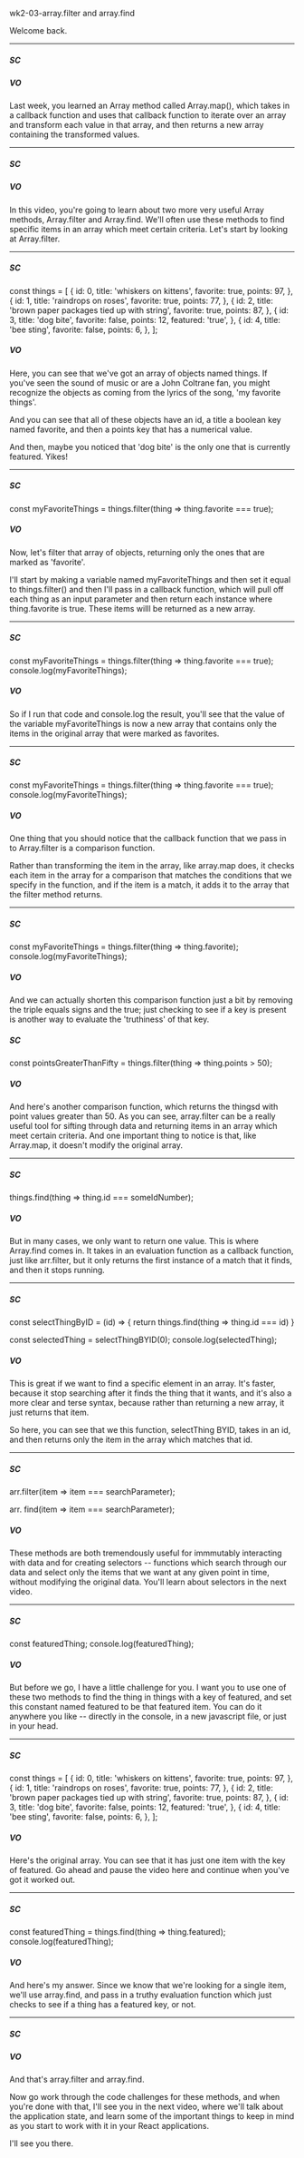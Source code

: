 wk2-03-array.filter and array.find

Welcome back.


---
##### SC



##### VO
Last week, you learned an Array method called Array.map(), which takes in a callback function and uses that callback function to iterate over an array and transform each value in that array, and then returns a new array containing the transformed values.

---


##### SC

##### VO

In this video, you're going to learn about two more very useful Array methods, Array.filter and Array.find.  We'll often use these methods to find specific items in an array which meet certain criteria.  Let's start by looking at Array.filter.

---

##### SC

const things = [
    {
        id: 0,
        title: 'whiskers on kittens',
        favorite: true,
        points: 97,
    },
    {
        id: 1,
        title: 'raindrops on roses',
        favorite: true,
        points: 77,
    },
    {
        id: 2,
        title: 'brown paper packages tied up with string',
        favorite: true,
        points: 87,
    },
    {
        id: 3,
        title: 'dog bite',
        favorite: false,
        points: 12,
        featured: 'true',
    },
        {
        id: 4,
        title: 'bee sting',
        favorite: false,
        points: 6,
    },
];

##### VO 

Here, you can see that we've got an array of objects named things.  If you've seen the sound of music or are a John Coltrane fan, you might recognize the objects as coming from the lyrics of the song, 'my favorite things'.

And you can see that all of these objects have an id, a title a boolean key named favorite, and then a points key that has a numerical value.

And then, maybe you noticed that 'dog bite' is the only one that is currently featured.  Yikes!

---

##### SC

const myFavoriteThings = things.filter(thing => thing.favorite === true);


##### VO

Now, let's filter that array of objects, returning only the ones that are marked as 'favorite'.

I'll start by making a variable named myFavoriteThings and then set it equal to things.filter() and then I'll pass in a callback function, which will pull off each thing as an input parameter and then return each instance where thing.favorite is true.  These items willl be returned as a new array.


---

##### SC

const myFavoriteThings = things.filter(thing => thing.favorite === true);
console.log(myFavoriteThings);

##### VO

So if I run that code and console.log the result, you'll see that the value of the variable myFavoriteThings is now a new array that contains only the items in the original array that were marked as favorites.

---


##### SC

const myFavoriteThings = things.filter(thing => thing.favorite === true);
console.log(myFavoriteThings);

##### VO

One thing that you should notice that the callback function that we pass in to Array.filter is a comparison function.

Rather than transforming the item in the array, like array.map does, it checks each item in the array for a comparison that matches the conditions that we specify in the function, and if the item is a match, it adds it to the array that the filter method returns.



---

##### SC

const myFavoriteThings = things.filter(thing => thing.favorite);
console.log(myFavoriteThings);

##### VO

And we can actually shorten this comparison function just a bit by removing the triple equals signs and the true; just checking to see if a key is present is another way to evaluate the 'truthiness' of that key. 


##### SC


const pointsGreaterThanFifty = things.filter(thing => thing.points > 50);

##### VO

And here's another comparison function, which returns the thingsd with point values greater than 50.  As you can see, array.filter can be a really useful tool for sifting through data and returning items in an array which meet certain criteria.  And one important thing to notice is that, like Array.map, it doesn't modify the original array.


---

##### SC

things.find(thing => thing.id === someIdNumber);

##### VO
But in many cases, we only want to return one value.  This is where Array.find comes in.  It takes in an evaluation function as a callback function, just like arr.filter, but it only returns the first instance of a match that it finds, and then it stops running.


---

##### SC

const selectThingByID = (id) => {
    return things.find(thing => thing.id === id)
}

const selectedThing = selectThingBYID(0);
console.log(selectedThing);


##### VO

This is great if we want to find a specific element in an array.  It's faster, because it stop searching after it finds the thing that it wants, and it's also a more clear and terse syntax, because rather than returning a new array, it just returns that item.

So here, you can see that we this function, selectThing BYID, takes in an id, and then returns only the item in the array which matches that id.


---

##### SC

arr.filter(item => item === searchParameter);

arr. find(item => item === searchParameter);

##### VO

These methods are both tremendously useful for immmutably interacting with data and for creating selectors -- functions which search through our data and select only the items that we want at any given point in time, without modifying the original data.  You'll learn about selectors in the next video.



---



##### SC

const featuredThing;
console.log(featuredThing);

##### VO
But before we go, I have a little challenge for you.  I want you to use one of these two methods to find the thing in things with a key of featured, and set this constant named featured to be that featured item.  You can do it anywhere you like -- directly in the console, in a new javascript file, or just in your head.  

---



##### SC

const things = [
    {
        id: 0,
        title: 'whiskers on kittens',
        favorite: true,
        points: 97,
    },
    {
        id: 1,
        title: 'raindrops on roses',
        favorite: true,
        points: 77,
    },
    {
        id: 2,
        title: 'brown paper packages tied up with string',
        favorite: true,
        points: 87,
    },
    {
        id: 3,
        title: 'dog bite',
        favorite: false,
        points: 12,
        featured: 'true',
    },
        {
        id: 4,
        title: 'bee sting',
        favorite: false,
        points: 6,
    },
];


##### VO

Here's the original array.  You can see that it has just one item with the key of featured.  Go ahead and pause the video here and continue when you've got it worked out.


---



##### SC

const featuredThing = things.find(thing => thing.featured);
console.log(featuredThing);

##### VO

And here's my answer.  Since we know that we're looking for a single item, we'll use array.find, and pass in a truthy evaluation function which just checks to see if a thing has a featured key, or not.



---
##### SC

##### VO

And that's array.filter and array.find.

Now go work through the code challenges for these methods, and when you're done with that, I'll see you in the next video, where we'll talk about the application state, and learn some of the important things to keep in mind as you start to work with it in your React applications.

I'll see you there.
